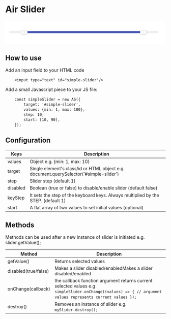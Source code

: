 # Air Slider

![alt text](pictures/AS.png)

## How to use

Add an input field to your HTML code

```
    <input type="text" id="simple-slider"/>
```

Add a small Javascript piece to your JS file:

```
    const simpleSlider = new AS({
        target: '#simple-slider',
        values: {min: 1, max: 100},
        step: 10,
        start: [10, 90],
    });
```

## Configuration

| Keys | Description |
| ----------- | ----------- |
| values | Object e.g. {min: 1, max: 10}|
| target   | Single element's class/id or HTML object e.g. document.querySelector('#simple-slider') |
| step | Slider step (default 1)|
| disabled | Boolean (true or false) to disable/enable slider (default false) |
| keyStep | It sets the step of the keyboard keys. Always multiplied by the STEP. (default 1)
| start | A flat array of two values to set initial values (optional) |

## Methods

Methods can be used after a new instance of slider is initiated e.g. slider.getValue();

| Method | Description |
| ----------- | ----------- |
| getValue() | Returns selected values |
| disabled(true/false) | Makes a slider disabled/enabledMakes a slider disabled/enabled |
| onChange(callback) | the callback function argument returns current selected values e.g ```simpleSlider.onChange((values) => { // argument values represents current values });```|
| destroy() | Removes an instance of slider e.g. ```mySlider.destroy();``` |

